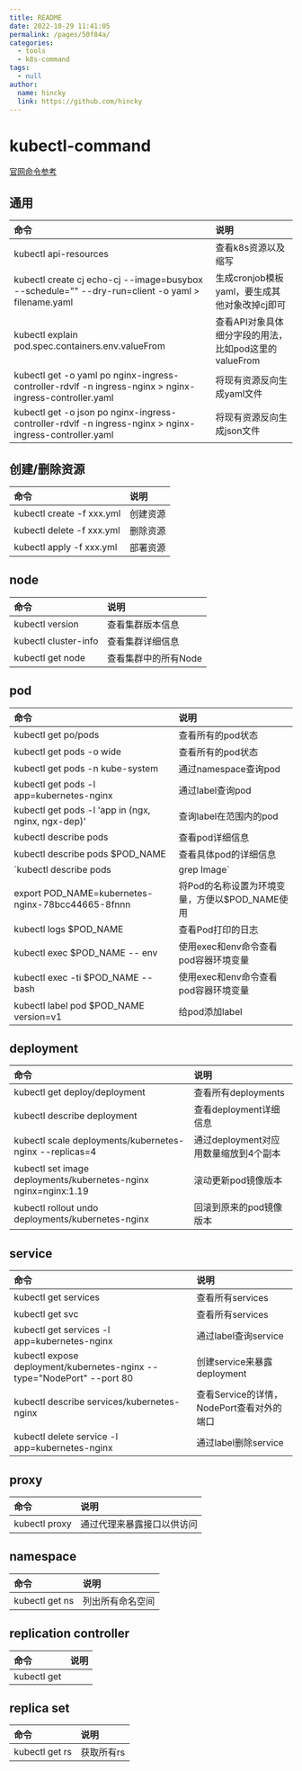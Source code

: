 ```yaml
---
title: README
date: 2022-10-29 11:41:05
permalink: /pages/50f84a/
categories: 
  - tools
  - k8s-command
tags: 
  - null
author: 
  name: hincky
  link: https://github.com/hincky
---
```

# kubectl-command

[官网命令参考](https://kubernetes.io/docs/reference/generated/kubectl/kubectl-commands#-strong-getting-started-strong-)

## 通用
|命令|说明|
|:---|:---|
|kubectl api-resources|查看k8s资源以及缩写|
|kubectl create cj echo-cj --image=busybox --schedule="" --dry-run=client -o yaml > filename.yaml|生成cronjob模板yaml，要生成其他对象改掉cj即可|
|kubectl explain pod.spec.containers.env.valueFrom|查看API对象具体细分字段的用法，比如pod这里的valueFrom|
|kubectl get -o yaml po nginx-ingress-controller-rdvlf -n ingress-nginx > nginx-ingress-controller.yaml|将现有资源反向生成yaml文件|
|kubectl get -o json po nginx-ingress-controller-rdvlf -n ingress-nginx > nginx-ingress-controller.yaml|将现有资源反向生成json文件|

## 创建/删除资源

|命令|说明|
|:---|:---|
|kubectl create -f xxx.yml|创建资源|
|kubectl delete -f xxx.yml|删除资源|
|kubectl apply -f xxx.yml|部署资源|

## node
|命令|说明|
|:---|:---|
|kubectl version|查看集群版本信息|
|kubectl cluster-info|查看集群详细信息|
|kubectl get node|查看集群中的所有Node|

## pod
|命令|说明|
|:---|:---|
|kubectl get po/pods|查看所有的pod状态|
|kubectl get pods -o wide|查看所有的pod状态|
|kubectl get pods -n kube-system|通过namespace查询pod|
|kubectl get pods -l app=kubernetes-nginx|通过label查询pod|
|kubectl get pods -l 'app in (ngx, nginx, ngx-dep)'|查询label在范围内的pod|
|kubectl describe pods|查看pod详细信息|
|kubectl describe pods $POD_NAME|查看具体pod的详细信息|
|`kubectl describe pods | grep Image`|查看pod镜像版本号|
|export POD_NAME=kubernetes-nginx-78bcc44665-8fnnn|将Pod的名称设置为环境变量，方便以$POD_NAME使用|
|kubectl logs $POD_NAME|查看Pod打印的日志|
|kubectl exec $POD_NAME -- env|使用exec和env命令查看pod容器环境变量|
|kubectl exec -ti $POD_NAME -- bash|使用exec和env命令查看pod容器环境变量|
|kubectl label pod $POD_NAME version=v1|给pod添加label|

## deployment
|命令|说明|
|:---|:---|
|kubectl get deploy/deployment|查看所有deployments|
|kubectl describe deployment|查看deployment详细信息|
|kubectl scale deployments/kubernetes-nginx --replicas=4|通过deployment对应用数量缩放到4个副本|
|kubectl set image deployments/kubernetes-nginx nginx=nginx:1.19|滚动更新pod镜像版本|
|kubectl rollout undo deployments/kubernetes-nginx|回滚到原来的pod镜像版本|

## service
|命令|说明|
|:---|:---|
|kubectl get services|查看所有services|
|kubectl get svc|查看所有services|
|kubectl get services -l app=kubernetes-nginx|通过label查询service|
|kubectl expose deployment/kubernetes-nginx --type="NodePort" --port 80|创建service来暴露deployment|
|kubectl describe services/kubernetes-nginx|查看Service的详情，NodePort查看对外的端口|
|kubectl delete service -l app=kubernetes-nginx|通过label删除service|

## proxy
|命令|说明|
|:---|:---|
|kubectl proxy|通过代理来暴露接口以供访问|

## namespace
|命令|说明|
|:---|:---|
|kubectl get ns|列出所有命名空间|

## replication controller
|命令|说明|
|:---|:---|
|kubectl get||

## replica set
|命令|说明|
|:---|:---|
|kubectl get rs|获取所有rs|
